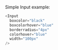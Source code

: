 Simple Input example:

```js
<Input
  boxcolor="black"
  boxcolorhover="blue"
  borderradius="4px"
  colorhover="blue"
  width="100px"
/>
```
